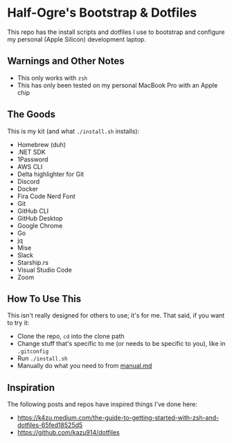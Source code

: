 # Half-Ogre's Bootstrap & Dotfiles

This repo has the install scripts and dotfiles I use to bootstrap and configure my personal (Apple Silicon) development laptop.

## Warnings and Other Notes

- This only works with `zsh`
- This has only been tested on my personal MacBook Pro with an Apple chip

## The Goods

This is my kit (and what `./install.sh` installs):

- Homebrew (duh)
- .NET SDK
- 1Password
- AWS CLI
- Delta highlighter for Git
- Discord
- Docker
- Fira Code Nerd Font
- Git
- GitHub CLI
- GitHub Desktop
- Google Chrome
- Go
- jq
- Mise
- Slack
- Starship.rs
- Visual Studio Code
- Zoom

## How To Use This

This isn't really designed for others to use; it's for me. That said, if you want to try it:

- Clone the repo, `cd` into the clone path
- Change stuff that's specific to me (or needs to be specific to you), like in `.gitconfig`
- Run `./install.sh`
- Manually do what you need to from [manual.md](./manual.md)

## Inspiration

The following posts and repos have inspired things I've done here:

-  https://k4zu.medium.com/the-guide-to-getting-started-with-zsh-and-dotfiles-65fed18525d5
-  https://github.com/kazu914/dotfiles

